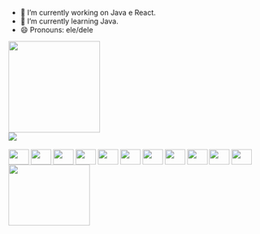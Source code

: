 
- 🔭 I’m currently working on Java e React.
- 🌱 I’m currently learning Java.
- 😄 Pronouns: ele/dele
 <div style="display: block">
	<div>
	    <img height="180em" src="https://github-readme-stats.vercel.app/api?username=otaviomiranda23&show_icons=true&theme=gruvbox"
    media="(prefers-color-scheme: dark)">
	</div>
	<div>
		<img src="https://github-readme-stats.vercel.app/api/top-langs/?username=otaviomiranda23&hide_progress=true&theme=gruvbox">
	</div>
 </div>
   
  <div style="display: inline_block"><br>
    	<img align="center" alt-"Otavio-Java" height="30" width="40" src="https://cdn.jsdelivr.net/gh/devicons/devicon/icons/java/java-original.svg" />
    	<img align="center" alt-"Otavio-typescript" height="30" width="40" src="https://cdn.jsdelivr.net/gh/devicons/devicon/icons/typescript/typescript-plain.svg" />
    	<img align="center" alt-"Otavio-javascript" height="30" width="40" src="https://cdn.jsdelivr.net/gh/devicons/devicon/icons/javascript/javascript-plain.svg" />
	<img align="center" alt-"Otavio-react" height="30" width="40" src="https://cdn.jsdelivr.net/gh/devicons/devicon/icons/react/react-original.svg" />
	<img align="center" alt-"Otavio-python" height="30" width="40" src="https://cdn.jsdelivr.net/gh/devicons/devicon/icons/python/python-original.svg" />
	<img align="center" alt-"Otavio-html5" height="30" width="40" src="https://cdn.jsdelivr.net/gh/devicons/devicon/icons/html5/html5-original.svg" />
	<img align="center" alt-"Otavio-css3" height="30" width="40" src="https://cdn.jsdelivr.net/gh/devicons/devicon/icons/css3/css3-original.svg" />
	<img align="center" alt-"Otavio-csharp" height="30" width="40" src="https://cdn.jsdelivr.net/gh/devicons/devicon/icons/csharp/csharp-original.svg" />
	<img align="center" alt-"Otavio-blender" height="30" width="40" src="https://cdn.jsdelivr.net/gh/devicons/devicon/icons/blender/blender-original.svg" />
	<img align="center" alt-"Otavio-maya" height="30" width="40" src="https://cdn.jsdelivr.net/gh/devicons/devicon/icons/maya/maya-original.svg" />
	<img align="center" alt-"Otavio-photoshop" height="30" width="40" src="https://cdn.jsdelivr.net/gh/devicons/devicon/icons/photoshop/photoshop-plain.svg" />
</div>        


<div>
	<a href="https://www.linkedin.com/in/otavio-prodocimo-miranda" target="_blank">
		<img height="120" width="160" src="https://cdn.jsdelivr.net/gh/devicons/devicon/icons/linkedin/linkedin-original-wordmark.svg" target="_blank"></a>
          
</div>



